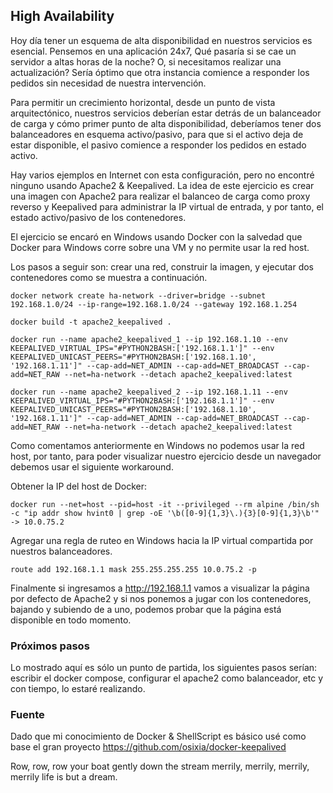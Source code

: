 ## High Availability

Hoy día tener un esquema de alta disponibilidad en nuestros servicios es esencial. Pensemos en una aplicación 24x7, Qué pasaría si se cae un servidor a altas horas de la noche? O, si necesitamos realizar una actualización? Sería óptimo que otra instancia comience a responder los pedidos sin necesidad de nuestra intervención.

Para permitir un crecimiento horizontal, desde un punto de vista arquitectónico, nuestros servicios deberían estar detrás de un balanceador de carga y cómo primer punto de alta disponibilidad, deberíamos tener dos balanceadores en esquema activo/pasivo, para que si el activo deja de estar disponible, el pasivo comience a responder los pedidos en estado activo.

Hay varios ejemplos en Internet con esta configuración, pero no encontré ninguno usando Apache2 & Keepalived. La idea de este ejercicio es crear una imagen con Apache2 para realizar el balanceo de carga como proxy reverso y Keepalived para administrar la IP virtual de entrada, y por tanto, el estado activo/pasivo de los contenedores.

El ejercicio se encaró en Windows usando Docker con la salvedad que Docker para Windows corre sobre una VM y no permite usar la red host.

Los pasos a seguir son: crear una red, construir la imagen, y ejecutar dos contenedores como se muestra a continuación.

```
docker network create ha-network --driver=bridge --subnet 192.168.1.0/24 --ip-range=192.168.1.0/24 --gateway 192.168.1.254

docker build -t apache2_keepalived .

docker run --name apache2_keepalived_1 --ip 192.168.1.10 --env KEEPALIVED_VIRTUAL_IPS="#PYTHON2BASH:['192.168.1.1']" --env KEEPALIVED_UNICAST_PEERS="#PYTHON2BASH:['192.168.1.10', '192.168.1.11']" --cap-add=NET_ADMIN --cap-add=NET_BROADCAST --cap-add=NET_RAW --net=ha-network --detach apache2_keepalived:latest

docker run --name apache2_keepalived_2 --ip 192.168.1.11 --env KEEPALIVED_VIRTUAL_IPS="#PYTHON2BASH:['192.168.1.1']" --env KEEPALIVED_UNICAST_PEERS="#PYTHON2BASH:['192.168.1.10', '192.168.1.11']" --cap-add=NET_ADMIN --cap-add=NET_BROADCAST --cap-add=NET_RAW --net=ha-network --detach apache2_keepalived:latest
```

Como comentamos anteriormente en Windows no podemos usar la red host, por tanto, para poder visualizar nuestro ejercicio desde un navegador debemos usar el siguiente workaround.

Obtener la IP del host de Docker:

```
docker run --net=host --pid=host -it --privileged --rm alpine /bin/sh -c "ip addr show hvint0 | grep -oE '\b([0-9]{1,3}\.){3}[0-9]{1,3}\b'"
-> 10.0.75.2
```

Agregar una regla de ruteo en Windows hacia la IP virtual compartida por nuestros balanceadores.

```
route add 192.168.1.1 mask 255.255.255.255 10.0.75.2 -p
```

Finalmente si ingresamos a http://192.168.1.1 vamos a visualizar la página por defecto de Apache2 y si nos ponemos a jugar con los contenedores, bajando y subiendo de a uno, podemos probar que la página está disponible en todo momento. 


### Próximos pasos

Lo mostrado aquí es sólo un punto de partida, los siguientes pasos serían: escribir el docker compose, configurar el apache2 como balanceador, etc y con tiempo, lo estaré realizando.   

### Fuente

Dado que mi conocimiento de Docker & ShellScript es básico usé como base el gran proyecto https://github.com/osixia/docker-keepalived


Row, row, row your boat gently down the stream merrily, merrily, merrily, merrily life is but a dream.

